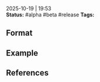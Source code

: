 2025-10-19 | 19:53  
**Status:** #alpha #beta #release
**Tags:**


## Format


## Example


## References
